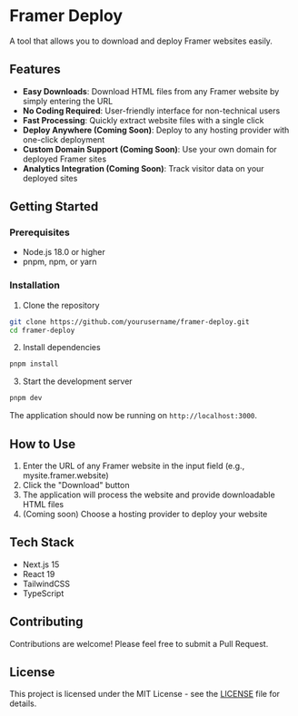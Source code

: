 # Framer Deploy

A tool that allows you to download and deploy Framer websites easily.

## Features

- **Easy Downloads**: Download HTML files from any Framer website by simply entering the URL
- **No Coding Required**: User-friendly interface for non-technical users
- **Fast Processing**: Quickly extract website files with a single click
- **Deploy Anywhere (Coming Soon)**: Deploy to any hosting provider with one-click deployment
- **Custom Domain Support (Coming Soon)**: Use your own domain for deployed Framer sites
- **Analytics Integration (Coming Soon)**: Track visitor data on your deployed sites

## Getting Started

### Prerequisites

- Node.js 18.0 or higher
- pnpm, npm, or yarn

### Installation

1. Clone the repository
```bash
git clone https://github.com/yourusername/framer-deploy.git
cd framer-deploy
```

2. Install dependencies
```bash
pnpm install
```

3. Start the development server
```bash
pnpm dev
```

The application should now be running on `http://localhost:3000`.

## How to Use

1. Enter the URL of any Framer website in the input field (e.g., mysite.framer.website)
2. Click the "Download" button
3. The application will process the website and provide downloadable HTML files
4. (Coming soon) Choose a hosting provider to deploy your website

## Tech Stack

- Next.js 15
- React 19
- TailwindCSS
- TypeScript

## Contributing

Contributions are welcome! Please feel free to submit a Pull Request.

## License

This project is licensed under the MIT License - see the [LICENSE](LICENSE) file for details.